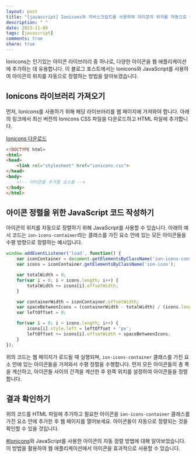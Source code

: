 ```yaml
---
layout: post
title: "[javascript] Ionicons와 자바스크립트를 사용하여 아이콘의 위치를 자동으로 정렬하는 방법"
description: " "
date: 2023-11-08
tags: [javascript]
comments: true
share: true
---
```


Ionicons는 인기있는 아이콘 라이브러리 중 하나로, 다양한 아이콘을 웹 애플리케이션에 추가하는 데 유용합니다. 이 블로그 포스트에서는 Ionicons와 JavaScript를 사용하여 아이콘의 위치를 자동으로 정렬하는 방법을 알아보겠습니다.

## Ionicons 라이브러리 가져오기

먼저, Ionicons를 사용하기 위해 해당 라이브러리를 웹 페이지에 가져와야 합니다. 아래의 링크에서 최신 버전의 Ionicons CSS 파일을 다운로드하고 HTML 파일에 추가합니다.

[Ionicons 다운로드](https://ionicons.com/)

```html
<!DOCTYPE html>
<html>
<head>
    <link rel="stylesheet" href="ionicons.css">
</head>
<body>
    <!-- 아이콘을 추가할 요소들 -->
</body>
</html>
```

## 아이콘 정렬을 위한 JavaScript 코드 작성하기

아이콘의 위치를 자동으로 정렬하기 위해 JavaScript를 사용할 수 있습니다. 아래의 예시 코드는 `ion-icons-container`라는 클래스를 가진 요소 안에 있는 모든 아이콘들을 수평 방향으로 정렬하는 예시입니다.

```javascript
window.addEventListener('load', function() {
    var iconContainer = document.getElementsByClassName('ion-icons-container')[0];
    var icons = iconContainer.getElementsByClassName('ion-icon');

    var totalWidth = 0;
    for(var i = 0; i < icons.length; i++) {
        totalWidth += icons[i].offsetWidth;
    }

    var containerWidth = iconContainer.offsetWidth;
    var spaceBetweenIcons = (containerWidth - totalWidth) / (icons.length - 1);
    var leftOffset = 0;

    for(var i = 0; i < icons.length; i++) {
        icons[i].style.left = leftOffset + 'px';
        leftOffset += icons[i].offsetWidth + spaceBetweenIcons;
    }
});
```

위의 코드는 웹 페이지가 로드될 때 실행되며, `ion-icons-container` 클래스를 가진 요소 안에 있는 아이콘들을 가져와서 수평 정렬을 수행합니다. 먼저 모든 아이콘들의 총 폭을 계산하고, 아이콘들 사이의 간격을 계산한 후 왼쪽 위치를 설정하여 아이콘들을 정렬합니다.

## 결과 확인하기

위의 코드를 HTML 파일에 추가하고 필요한 아이콘을 `ion-icons-container` 클래스를 가진 요소 안에 추가한 후 웹 페이지를 열어보세요. 아이콘들이 자동으로 정렬되는 것을 확인할 수 있을 것입니다.

[#Ionicons](https://ionicons.com/)와 JavaScript를 사용한 아이콘의 자동 정렬 방법에 대해 알아보았습니다. 이 방법을 활용하여 웹 애플리케이션에서 아이콘을 효과적으로 사용할 수 있습니다.